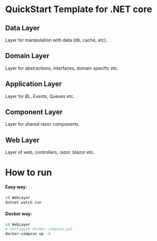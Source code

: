 # QuickStart Template for .NET core

## Data Layer
Layer for manipulation with data (db, cache, etc).

## Domain Layer
Layer for abstractions, interfaces, domain specific etc.

## Application Layer
Layer for BL, Events, Queues etc.

## Component Layer
Layer for shared razor components.

## Web Layer
Layer of web, controllers, razor, blazor etc.

# How to run
#### Easy way:
```bash
cd WebLayer
dotnet watch run
```
#### Docker way:
```bash
cd WebLayer
# Configure docker-compose.yml
docker-compose up -d
```
